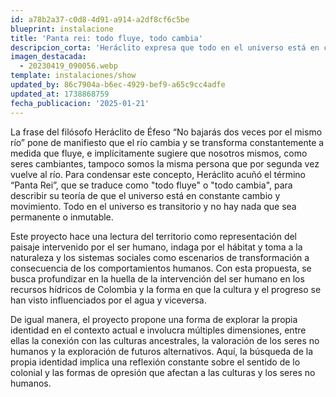 ```yaml
---
id: a78b2a37-c0d8-4d91-a914-a2df8cf6c5be
blueprint: instalacione
title: 'Panta rei: todo fluye, todo cambia'
descripcion_corta: 'Heráclito expresa que todo en el universo está en constante cambio con su concepto "Panta Rei".'
imagen_destacada:
  - 20230419_090056.webp
template: instalaciones/show
updated_by: 86c7904a-b6ec-4929-bef9-a65c9cc4adfe
updated_at: 1738868759
fecha_publicacion: '2025-01-21'
---
```

La frase del filósofo Heráclito de Éfeso “No bajarás dos veces por el mismo río” pone de manifiesto que el río cambia y se transforma constantemente a medida que fluye, e implícitamente sugiere que nosotros mismos, como seres cambiantes, tampoco somos la misma persona que por segunda vez vuelve al río. Para condensar este concepto, Heráclito acuñó el término “Panta Rei”, que se traduce como "todo fluye" o "todo cambia", para describir su teoría de que el universo está en constante cambio y movimiento. Todo en el universo es transitorio y no hay nada que sea permanente o inmutable.

Este proyecto hace una lectura del territorio como representación del paisaje intervenido por el ser humano, indaga por el hábitat y toma a la naturaleza y los sistemas sociales como escenarios de transformación a consecuencia de los comportamientos humanos. Con esta propuesta, se busca profundizar en la huella de la intervención del ser humano en los recursos hídricos de Colombia y la forma en que la cultura y el progreso se han visto influenciados por el agua y viceversa.

De igual manera, el proyecto propone una forma de explorar la propia identidad en el contexto actual e involucra múltiples dimensiones, entre ellas la conexión con las culturas ancestrales, la valoración de los seres no humanos y la exploración de futuros alternativos. Aquí, la búsqueda de la propia identidad implica una reflexión constante sobre el sentido de lo colonial y las formas de opresión que afectan a las culturas y los seres no humanos.